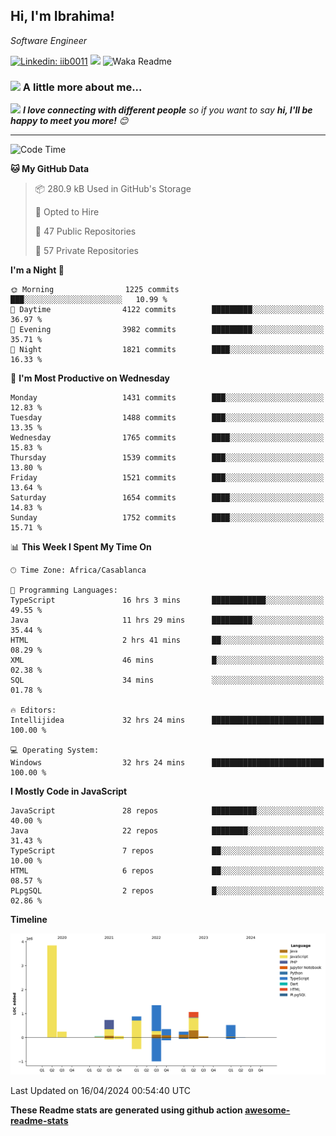 <h2>Hi, I'm Ibrahima! </h2>
<p><em>Software Engineer 
</em></p>


[![Linkedin: iib0011](https://img.shields.io/badge/-iib0011-blue?style=flat-square&logo=Linkedin&logoColor=white&link=https://www.linkedin.com/in/iib0011/)](https://www.linkedin.com/in/iib0011/)
![](https://visitor-badge.glitch.me/badge?page_id=iib0011)
![Waka Readme](https://github.com/iib0011/iib0011/workflows/Waka%20Readme/badge.svg)


### <img src="https://media.giphy.com/media/VgCDAzcKvsR6OM0uWg/giphy.gif" width="50"> A little more about me...  


<img src="https://media.giphy.com/media/LnQjpWaON8nhr21vNW/giphy.gif" width="60"> <em><b>I love connecting with different people</b> so if you want to say <b>hi, I'll be happy to meet you more!</b> 😊</em>

---
<!--START_SECTION:waka-->
![Code Time](http://img.shields.io/badge/Code%20Time-3%2C254%20hrs%2057%20mins-blue)

**🐱 My GitHub Data** 

> 📦 280.9 kB Used in GitHub's Storage 
 > 
> 💼 Opted to Hire
 > 
> 📜 47 Public Repositories 
 > 
> 🔑 57 Private Repositories 
 > 
**I'm a Night 🦉** 

```text
🌞 Morning                1225 commits        ███░░░░░░░░░░░░░░░░░░░░░░   10.99 % 
🌆 Daytime                4122 commits        █████████░░░░░░░░░░░░░░░░   36.97 % 
🌃 Evening                3982 commits        █████████░░░░░░░░░░░░░░░░   35.71 % 
🌙 Night                  1821 commits        ████░░░░░░░░░░░░░░░░░░░░░   16.33 % 
```
📅 **I'm Most Productive on Wednesday** 

```text
Monday                   1431 commits        ███░░░░░░░░░░░░░░░░░░░░░░   12.83 % 
Tuesday                  1488 commits        ███░░░░░░░░░░░░░░░░░░░░░░   13.35 % 
Wednesday                1765 commits        ████░░░░░░░░░░░░░░░░░░░░░   15.83 % 
Thursday                 1539 commits        ███░░░░░░░░░░░░░░░░░░░░░░   13.80 % 
Friday                   1521 commits        ███░░░░░░░░░░░░░░░░░░░░░░   13.64 % 
Saturday                 1654 commits        ████░░░░░░░░░░░░░░░░░░░░░   14.83 % 
Sunday                   1752 commits        ████░░░░░░░░░░░░░░░░░░░░░   15.71 % 
```


📊 **This Week I Spent My Time On** 

```text
🕑︎ Time Zone: Africa/Casablanca

💬 Programming Languages: 
TypeScript               16 hrs 3 mins       ████████████░░░░░░░░░░░░░   49.55 % 
Java                     11 hrs 29 mins      █████████░░░░░░░░░░░░░░░░   35.44 % 
HTML                     2 hrs 41 mins       ██░░░░░░░░░░░░░░░░░░░░░░░   08.29 % 
XML                      46 mins             █░░░░░░░░░░░░░░░░░░░░░░░░   02.38 % 
SQL                      34 mins             ░░░░░░░░░░░░░░░░░░░░░░░░░   01.78 % 

🔥 Editors: 
Intellijidea             32 hrs 24 mins      █████████████████████████   100.00 % 

💻 Operating System: 
Windows                  32 hrs 24 mins      █████████████████████████   100.00 % 
```

**I Mostly Code in JavaScript** 

```text
JavaScript               28 repos            ██████████░░░░░░░░░░░░░░░   40.00 % 
Java                     22 repos            ████████░░░░░░░░░░░░░░░░░   31.43 % 
TypeScript               7 repos             ██░░░░░░░░░░░░░░░░░░░░░░░   10.00 % 
HTML                     6 repos             ██░░░░░░░░░░░░░░░░░░░░░░░   08.57 % 
PLpgSQL                  2 repos             █░░░░░░░░░░░░░░░░░░░░░░░░   02.86 % 
```



**Timeline**

![Lines of Code chart](https://raw.githubusercontent.com/iib0011/iib0011/master/assets/bar_graph.png)


 Last Updated on 16/04/2024 00:54:40 UTC
<!--END_SECTION:waka-->

**These Readme stats are generated using github action [awesome-readme-stats](https://github.com/iib0011/waka-readme-stats)**
